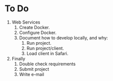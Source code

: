# To Do

1. Web Services
    1. Create Docker.
    2. Configure Docker.
    3. Document how to develop locally, and why:
        1. Run project.
        2. Run project/client.
        3. Load client in Safari.
2. Finally
    1. Double check requirements
    2. Submit project
    3. Write e-mail